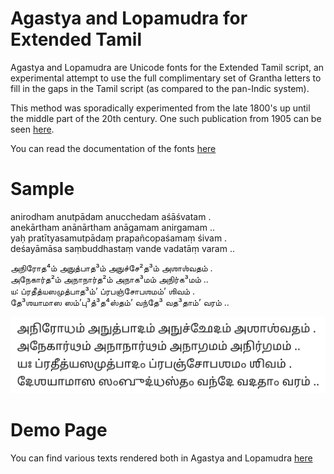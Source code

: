 # Agastya and Lopamudra for Extended Tamil
Agastya and Lopamudra are Unicode fonts for the Extended Tamil script, an experimental attempt to use the full complimentary set of Grantha letters to fill in the gaps in the Tamil script (as compared to the pan-Indic system).

This method was sporadically experimented from the late 1800's up until the middle part of the 20th century. One such publication from 1905 can be seen [here](https://archive.org/stream/bhojacharitrama00sastgoog#page/n534/mode/2up).

You can read the documentation of the fonts [here](http://www.virtualvinodh.com/projects/agastya)

# Sample #

anirodham anutpādam anucchedam aśāśvatam . <br/>
anekārtham anānārtham anāgamam anirgamam .. <br/>
yaḥ pratītyasamutpādaṃ prapañcopaśamaṃ śivam .<br/>
deśayāmāsa saṃbuddhastaṃ vande vadatāṃ varam ..

அநிரோத⁴ம் அநுத்பாத³ம் அநுச்சே²த³ம் அஶாஶ்வதம் .<br/>
அநேகார்த²ம் அநாநார்த²ம் அநாக³மம் அநிர்க³மம் ..<br/>
ய꞉ ப்ரதீத்யஸமுத்பாத³ம்ʼ ப்ரபஞ்சோபஶமம்ʼ ஶிவம் .<br/>
தே³ஶயாமாஸ ஸம்ʼபு³த்³த⁴ஸ்தம்ʼ வந்தே³ வத³தாம்ʼ வரம் ..

![Sample](sample.png)

# Demo Page #

You can find various texts rendered both in Agastya and Lopamudra [here](https://virtualvinodh.github.io/agastya-tamil-extended/test_page.html)


